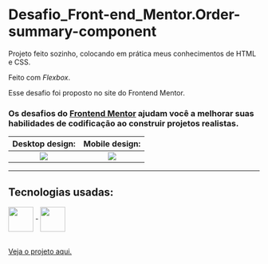 # Desafio_Front-end_Mentor.Order-summary-component

Projeto feito sozinho, colocando em prática meus conhecimentos de HTML e CSS.

Feito com <em>Flexbox</em>.

Esse desafio foi proposto no site do Frontend Mentor.

### Os desafios do [Frontend Mentor](https://www.frontendmentor.io) ajudam você a melhorar suas habilidades de codificação ao construir projetos realistas. 

Desktop design:            |  Mobile design:
:-------------------------:|:-------------------------:
<img src="https://res.cloudinary.com/dz209s6jk/image/upload/v1628162588/Challenges/ztpxtbfhkp1af0guaylg.jpg">  |  <img src="https://res.cloudinary.com/dz209s6jk/image/upload/v1628162637/Challenges/pjrjfg9xfetnh9gsl6oh.jpg">

---------------------------------------

## Tecnologias usadas:

<div>
  <img align = "center" width="50px" src = "https://cdn.jsdelivr.net/gh/devicons/devicon/icons/html5/html5-plain-wordmark.svg"> -
  <img align = "center" width="50px" src = "https://cdn.jsdelivr.net/gh/devicons/devicon/icons/css3/css3-plain-wordmark.svg">
</div>

<br>

<a href = ""> Veja o projeto aqui. </a>


